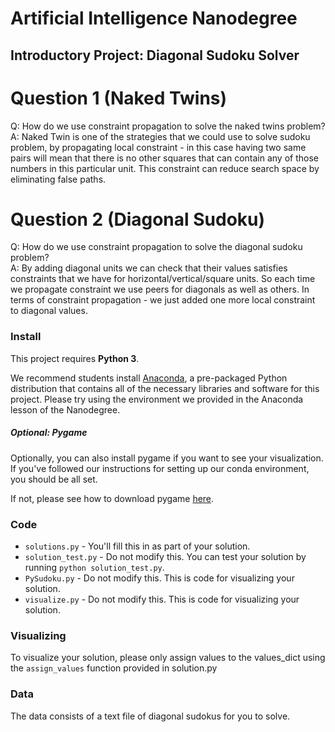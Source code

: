 # Artificial Intelligence Nanodegree
## Introductory Project: Diagonal Sudoku Solver

# Question 1 (Naked Twins)
Q: How do we use constraint propagation to solve the naked twins problem?  
A: Naked Twin is one of the strategies that we could use to solve sudoku problem, by propagating local constraint - in this case having two same pairs will mean that there is no other squares that can contain any of those numbers in this particular unit. This constraint can reduce search space by eliminating false paths.

# Question 2 (Diagonal Sudoku)
Q: How do we use constraint propagation to solve the diagonal sudoku problem?  
A: By adding diagonal units we can check that their values satisfies constraints that we have for horizontal/vertical/square units. So each time we propagate constraint we use peers for diagonals as well as others. In terms of constraint propagation - we just added one more local constraint to diagonal values.

### Install

This project requires **Python 3**.

We recommend students install [Anaconda](https://www.continuum.io/downloads), a pre-packaged Python distribution that contains all of the necessary libraries and software for this project. 
Please try using the environment we provided in the Anaconda lesson of the Nanodegree.

##### Optional: Pygame

Optionally, you can also install pygame if you want to see your visualization. If you've followed our instructions for setting up our conda environment, you should be all set.

If not, please see how to download pygame [here](http://www.pygame.org/download.shtml).

### Code

* `solutions.py` - You'll fill this in as part of your solution.
* `solution_test.py` - Do not modify this. You can test your solution by running `python solution_test.py`.
* `PySudoku.py` - Do not modify this. This is code for visualizing your solution.
* `visualize.py` - Do not modify this. This is code for visualizing your solution.

### Visualizing

To visualize your solution, please only assign values to the values_dict using the ```assign_values``` function provided in solution.py

### Data

The data consists of a text file of diagonal sudokus for you to solve.